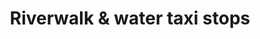 ---
pid: pt414
title: Riverwalk & water taxi stops
location_transcription: Penn Treaty/ Waterfront
coordinates: "[-75.128441966521, 39.965706522842]"
zipcode: '19123'
gen_neighborhood: North Philadelphia
neighborhood: Northern Liberties,Loft District
outside_phl: 
age: '23'
age_range: 20-29
instagram: 
image_file_name: pt_414.jpg
proposal_transcription: Require River Access & Path construction
topic: 
topic_summary: '0'
type: Infrastructure,Space,Walkway
keywords_other: 
credit: Andrea Cassidy
image_labels: |-
  1. River walk
  2. create a native people fishing platforms
  3. Path
twitter: 
facebook: 
permalink: "/monuments/pt414/"
layout: item-page
---